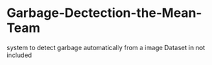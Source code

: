 # Garbage-Dectection-the-Mean-Team
system to detect garbage automatically from a image
Dataset in not included
